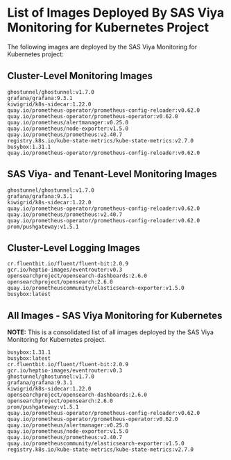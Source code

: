 # List of Images Deployed By SAS Viya Monitoring for Kubernetes Project

The following images are deployed by the SAS Viya Monitoring for Kubernetes project:

## Cluster-Level Monitoring Images

```plaintext
ghostunnel/ghostunnel:v1.7.0
grafana/grafana:9.3.1
kiwigrid/k8s-sidecar:1.22.0
quay.io/prometheus-operator/prometheus-config-reloader:v0.62.0
quay.io/prometheus-operator/prometheus-operator:v0.62.0
quay.io/prometheus/alertmanager:v0.25.0
quay.io/prometheus/node-exporter:v1.5.0
quay.io/prometheus/prometheus:v2.40.7
registry.k8s.io/kube-state-metrics/kube-state-metrics:v2.7.0
busybox:1.31.1
quay.io/prometheus-operator/prometheus-config-reloader:v0.62.0
```

## SAS Viya- and Tenant-Level Monitoring Images

```plaintext
ghostunnel/ghostunnel:v1.7.0
grafana/grafana:9.3.1
kiwigrid/k8s-sidecar:1.22.0
quay.io/prometheus-operator/prometheus-config-reloader:v0.62.0
quay.io/prometheus/prometheus:v2.40.7
quay.io/prometheus-operator/prometheus-config-reloader:v0.62.0
prom/pushgateway:v1.5.1
```

## Cluster-Level Logging Images

```plaintext
cr.fluentbit.io/fluent/fluent-bit:2.0.9
gcr.io/heptio-images/eventrouter:v0.3
opensearchproject/opensearch-dashboards:2.6.0
opensearchproject/opensearch:2.6.0
quay.io/prometheuscommunity/elasticsearch-exporter:v1.5.0
busybox:latest
```

## All Images - SAS Viya Monitoring for Kubernetes

**NOTE:**  This is a consolidated list of all images deployed by the SAS Viya  Monitoring for Kubernetes project.

```plaintext
busybox:1.31.1
busybox:latest
cr.fluentbit.io/fluent/fluent-bit:2.0.9
gcr.io/heptio-images/eventrouter:v0.3
ghostunnel/ghostunnel:v1.7.0
grafana/grafana:9.3.1
kiwigrid/k8s-sidecar:1.22.0
opensearchproject/opensearch-dashboards:2.6.0
opensearchproject/opensearch:2.6.0
prom/pushgateway:v1.5.1
quay.io/prometheus-operator/prometheus-config-reloader:v0.62.0
quay.io/prometheus-operator/prometheus-operator:v0.62.0
quay.io/prometheus/alertmanager:v0.25.0
quay.io/prometheus/node-exporter:v1.5.0
quay.io/prometheus/prometheus:v2.40.7
quay.io/prometheuscommunity/elasticsearch-exporter:v1.5.0
registry.k8s.io/kube-state-metrics/kube-state-metrics:v2.7.0
```
